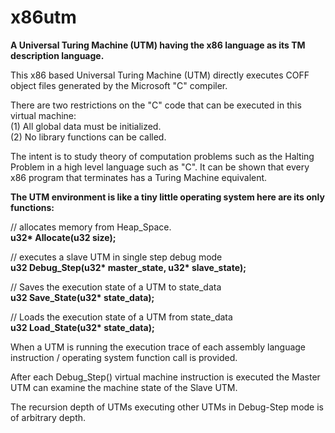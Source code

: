 # x86utm
<b>A Universal Turing Machine (UTM) having the x86 language as its TM description language.</b>

This x86 based Universal Turing Machine (UTM) directly executes COFF object files generated by the Microsoft "C" compiler.

There are two restrictions on the "C" code that can be executed in this virtual machine:<br>
(1) All global data must be initialized.<br>
(2) No library functions can be called.<br>

The intent is to study theory of computation problems such as the Halting Problem in a high level language such as "C". 
It can be shown that every x86 program that terminates has a Turing Machine equivalent. 

<b>The UTM environment is like a tiny little operating system here are its only functions:</b>

// allocates memory from Heap_Space.<br>
<b>u32* Allocate(u32 size); </b>

// executes a slave UTM in single step debug mode<br>
<b>u32 Debug_Step(u32* master_state, u32* slave_state);</b>

// Saves the execution state of a UTM to state_data<br>
<b>u32 Save_State(u32* state_data);  </b>

// Loads the execution state of a UTM from state_data<br>
<b>u32 Load_State(u32* state_data);  </b>

When a UTM is running the execution trace of each assembly language instruction / operating system function call is provided.

After each Debug_Step() virtual machine instruction is executed the Master UTM can examine the machine state of the Slave UTM.

The recursion depth of UTMs executing other UTMs in Debug-Step mode is of arbitrary depth. 
